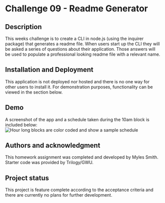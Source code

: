 # Challenge 09 - Readme Generator

## Description

This weeks challenge is to create a CLI in node.js (using the inquirer package) that generates a readme file. When users start up the CLI they will be asked a series of questions about their application. Those answers will be used to populate a professional looking readme file with a relevant name.

## Installation and Deployment

This application is not deployed nor hosted and there is no one way for other users to install it. For demonstration purposes, functionality can be viewed in the section below.

## Demo

A screenshot of the app and a schedule taken during the 10am block is included below:![Hour long blocks are color coded and show a sample schedule](./assets/app_screenshot.png)

## Authors and acknowledgment

This homework assignment was completed and developed by Myles Smith. Starter code was provided by Trilogy/GWU.

## Project status

This project is feature complete according to the acceptance criteria and there are currently no plans for further development.
